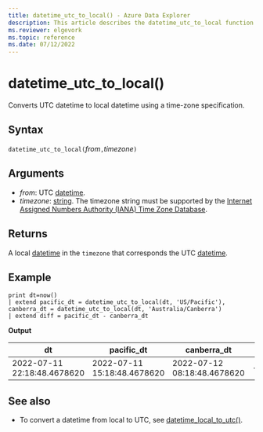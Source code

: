 ```yaml
---
title: datetime_utc_to_local() - Azure Data Explorer
description: This article describes the datetime_utc_to_local function in Azure Data Explorer.
ms.reviewer: elgevork
ms.topic: reference
ms.date: 07/12/2022
---
```

# datetime_utc_to_local()

Converts UTC datetime to local datetime using a time-zone specification. 

## Syntax

`datetime_utc_to_local(`*from*`,`*timezone*`)`

## Arguments

* *from*: UTC [datetime](./scalar-data-types/datetime.md).
* *timezone*: [string](./scalar-data-types/string.md). The timezone string must be supported by the [Internet Assigned Numbers Authority (IANA) Time Zone Database](https://www.iana.org/time-zones).

## Returns

A local [datetime](./scalar-data-types/datetime.md) in the `timezone` that corresponds the UTC [datetime](./scalar-data-types/datetime.md).

## Example

```kusto
print dt=now()
| extend pacific_dt = datetime_utc_to_local(dt, 'US/Pacific'), canberra_dt = datetime_utc_to_local(dt, 'Australia/Canberra')
| extend diff = pacific_dt - canberra_dt
```

**Output**

|dt|pacific_dt|canberra_dt|diff|
|---|---|---|---|
|2022-07-11 22:18:48.4678620|2022-07-11 15:18:48.4678620|2022-07-12 08:18:48.4678620|-17:00:00|

## See also

* To convert a datetime from local to UTC, see [datetime_local_to_utc()](datetime-local-to-utc-function.md).